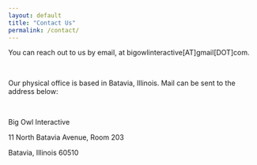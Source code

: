 ```yaml
---
layout: default
title: "Contact Us"
permalink: /contact/
---
```


You can reach out to us by email, at bigowlinteractive\[AT\]gmail\[DOT\]com.

<br>

Our physical office is based in Batavia, Illinois. Mail can be sent to the address below:

<br>

Big Owl Interactive

11 North Batavia Avenue, Room 203

Batavia, Illinois 60510
